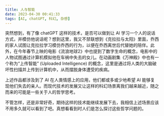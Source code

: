 ```yaml
---
title: 人与智能
date: 2023-04-30 00:41:33
tags: [AI, chatGPT, 科幻, 杂想]
---
```


突然想到，有了像 chatGPT 这样的技术，是否可以做到让 AI 学习一个人的说话方式，并模仿他说话呢？想到这里，我又不禁联想到《克拉拉与太阳》里面，乔西的家人试图让克拉拉学习模仿乔西的行为，以便在乔西离世后代替她的陪伴。此外，在今年春节上映的电影《流浪地球2》中也提到了数字生命的概念，电影中的人物试图通过计算机模拟他在车祸中失去的女儿。在动画剧集《万神殿》中也有一个称为“上传智能” (Uploaded Intelligence) 的概念，这里是通过将人类的大脑破坏性扫描并上传到计算机中，从而摆脱身体遭受的疾病。

上述作品都涉及到了 AI 在人类情感上的应用，他们都或多或少地希望 AI 能够复现他们失去的亲人。而现代技术的发展又让这样的科幻场景离我们越来越近，随之而来的可能是一些关于人的哲学思考。

不管怎样，还是非常好奇，期待这样的技术能继续发展下去，我相信上述场景应该不用多久就可以看到了吧。真想看看到时人们是怎么探讨这些哲学问题的。